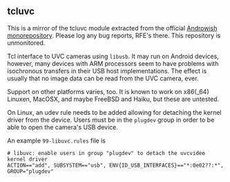 tcluvc
----

This is a mirror of the tcluvc module extracted from the official
[Androwish monorepository](http://www.androwish.org). Please
log any bug reports, RFE's there. This repository is
unmonitored.

Tcl interface to UVC cameras using `libusb`. It may run on Android devices,
however, many devices with ARM processors seem to have problems with
isochronous transfers in their USB host implementations. The effect is
usually that no image data can be read from the UVC camera, ever.

Support on other platforms varies, too. It is known to work on x86(\_64)
Linuxen, MacOSX, and maybe FreeBSD and Haiku, but these are untested.

On Linux, an udev rule needs to be added allowing for detaching the
kernel driver from the device. Users must be in the `plugdev` group
in order to be able to open the camera's USB device.

An example `99-libuvc.rules` file is

    # libuvc: enable users in group "plugdev" to detach the uvcvideo kernel driver
    ACTION=="add", SUBSYSTEM=="usb", ENV{ID_USB_INTERFACES}=="*:0e02??:*", GROUP="plugdev"

